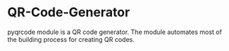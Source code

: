 # QR-Code-Generator

pyqrcode module is a QR code generator. The module automates most of the building process for creating QR codes.
